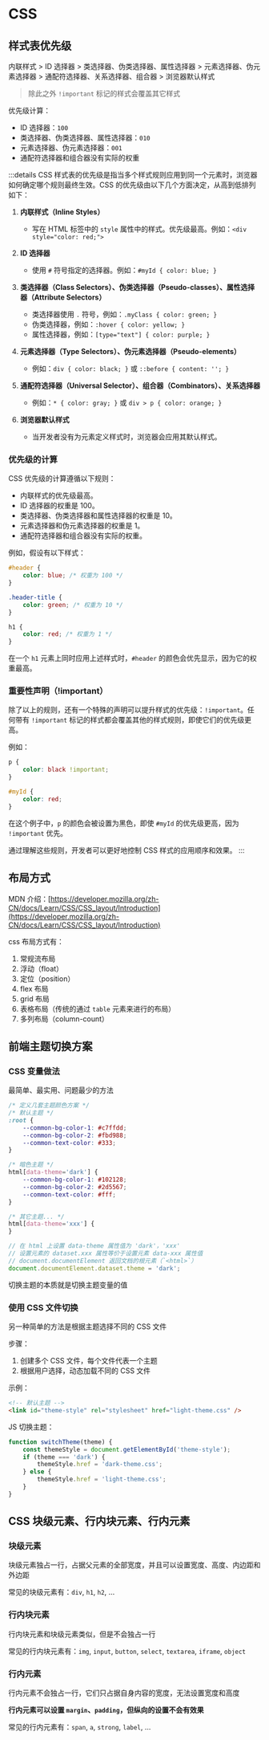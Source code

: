 # CSS

## 样式表优先级

内联样式 > ID 选择器 > 类选择器、伪类选择器、属性选择器 > 元素选择器、伪元素选择器 > 通配符选择器、关系选择器、组合器 > 浏览器默认样式

> 除此之外 `!important` 标记的样式会覆盖其它样式

优先级计算：

-   ID 选择器：`100`
-   类选择器、伪类选择器、属性选择器：`010`
-   元素选择器、伪元素选择器：`001`
-   通配符选择器和组合器没有实际的权重

:::details
CSS 样式表的优先级是指当多个样式规则应用到同一个元素时，浏览器如何确定哪个规则最终生效。CSS 的优先级由以下几个方面决定，从高到低排列如下：

1. **内联样式（Inline Styles）**

    - 写在 HTML 标签中的 `style` 属性中的样式。优先级最高。例如：`<div style="color: red;">`

2. **ID 选择器**

    - 使用 `#` 符号指定的选择器。例如：`#myId { color: blue; }`

3. **类选择器（Class Selectors）、伪类选择器（Pseudo-classes）、属性选择器（Attribute Selectors）**

    - 类选择器使用 `.` 符号，例如：`.myClass { color: green; }`
    - 伪类选择器，例如：`:hover { color: yellow; }`
    - 属性选择器，例如：`[type="text"] { color: purple; }`

4. **元素选择器（Type Selectors）、伪元素选择器（Pseudo-elements）**

    - 例如：`div { color: black; }` 或 `::before { content: ''; }`

5. **通配符选择器（Universal Selector）、组合器（Combinators）、关系选择器**

    - 例如：`* { color: gray; }` 或 `div > p { color: orange; }`

6. **浏览器默认样式**
    - 当开发者没有为元素定义样式时，浏览器会应用其默认样式。

### 优先级的计算

CSS 优先级的计算遵循以下规则：

-   内联样式的优先级最高。
-   ID 选择器的权重是 100。
-   类选择器、伪类选择器和属性选择器的权重是 10。
-   元素选择器和伪元素选择器的权重是 1。
-   通配符选择器和组合器没有实际的权重。

例如，假设有以下样式：

```css
#header {
    color: blue; /* 权重为 100 */
}

.header-title {
    color: green; /* 权重为 10 */
}

h1 {
    color: red; /* 权重为 1 */
}
```

在一个 `h1` 元素上同时应用上述样式时，`#header` 的颜色会优先显示，因为它的权重最高。

### 重要性声明（!important）

除了以上的规则，还有一个特殊的声明可以提升样式的优先级：`!important`。任何带有 `!important` 标记的样式都会覆盖其他的样式规则，即使它们的优先级更高。

例如：

```css
p {
    color: black !important;
}

#myId {
    color: red;
}
```

在这个例子中，`p` 的颜色会被设置为黑色，即使 `#myId` 的优先级更高，因为 `!important` 优先。

通过理解这些规则，开发者可以更好地控制 CSS 样式的应用顺序和效果。
:::

## 布局方式

MDN 介绍：[https://developer.mozilla.org/zh-CN/docs/Learn/CSS/CSS_layout/Introduction](https://developer.mozilla.org/zh-CN/docs/Learn/CSS/CSS_layout/Introduction)

css 布局方式有：

1. 常规流布局
2. 浮动（float）
3. 定位（position）
4. flex 布局
5. grid 布局
6. 表格布局（传统的通过 `table` 元素来进行的布局）
7. 多列布局（column-count）

## 前端主题切换方案

### CSS 变量做法

最简单、最实用、问题最少的方法

```css
/* 定义几套主题颜色方案 */
/* 默认主题 */
:root {
    --common-bg-color-1: #c7ffdd;
    --common-bg-color-2: #fbd988;
    --common-text-color: #333;
}

/* 暗色主题 */
html[data-theme='dark'] {
    --common-bg-color-1: #102128;
    --common-bg-color-2: #2d5567;
    --common-text-color: #fff;
}

/* 其它主题... */
html[data-theme='xxx'] {
}
```

```js
// 在 html 上设置 data-theme 属性值为 'dark'，'xxx'
// 设置元素的 dataset.xxx 属性等价于设置元素 data-xxx 属性值
// document.documentElement 返回文档的根元素（`<html>`）
document.documentElement.dataset.theme = 'dark';
```

切换主题的本质就是切换主题变量的值

### 使用 CSS 文件切换

另一种简单的方法是根据主题选择不同的 CSS 文件

步骤：

1. 创建多个 CSS 文件，每个文件代表一个主题
2. 根据用户选择，动态加载不同的 CSS 文件

示例：

```html
<!-- 默认主题 -->
<link id="theme-style" rel="stylesheet" href="light-theme.css" />
```

JS 切换主题：

```javascript
function switchTheme(theme) {
    const themeStyle = document.getElementById('theme-style');
    if (theme === 'dark') {
        themeStyle.href = 'dark-theme.css';
    } else {
        themeStyle.href = 'light-theme.css';
    }
}
```

## CSS 块级元素、行内块元素、行内元素

### 块级元素

块级元素独占一行，占据父元素的全部宽度，并且可以设置宽度、高度、内边距和外边距

常见的块级元素有：`div`, `h1`, `h2`, ...

### 行内块元素

行内块元素和块级元素类似，但是不会独占一行

常见的行内块元素有：`img`, `input`, `button`, `select`, `textarea`, `iframe`, `object`

### 行内元素

行内元素不会独占一行，它们只占据自身内容的宽度，无法设置宽度和高度

**行内元素可以设置 `margin`、`padding`，但纵向的设置不会有效果**

常见的行内元素有：`span`, `a`, `strong`, `label`, ...

